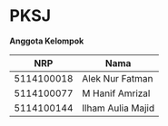 # PKSJ

**Anggota Kelompok**

| NRP         | Nama                        |
|-------------|-----------------------------|
| 5114100018  | Alek Nur Fatman             |
| 5114100077  | M Hanif Amrizal             |
| 5114100144  | Ilham Aulia Majid           |
